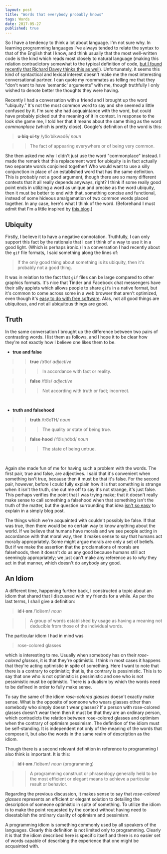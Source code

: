 ```yaml
---
layout: post
title: "Words that everybody probably knows"
tags: Words
date: 2017-05-27
published: true
---
```


So I have a tendency to think a lot about language. I'm not sure why. In
learning programming languages I've always tended to relate the syntax to that
of the English that I know, and think usually that the most well-written code is
the kind which reads most closely to natural language (making this relation
contradictory somewhat to the typical definition of code, [but I found recently
that Richard Davey thinks this as
well](https://www.youtube.com/watch?v=MZxzuHY97ug)). Unfortunately, it seems
this kind of syntactical and lexical interest doesn't make me the most
interesting conversational partner. I can quote my roommates as telling me that
they "don't want to have 'semantic' arguments" with me, though truthfully I only
wished to denote better the thoughts they were having.

Recently I had a conversation with a friend and I brought up the word
"ubiquity." It's not the most common word to say and she seemed a little
confused by it. I'm sure she had acquaintance with the word, but could have
probably picked out the meaning of it in context. In response to the look she
game me, I told her that it means about the same thing as the word _commonplace_
(which is pretty close). Google's definition of the word is this:

> __u·biq·ui·ty__ /yo͞oˈbikwədē/ _noun_

> > The fact of appearing everywhere or of being very common.

She then asked me why I didn't just use the word "commonplace" instead. I made
the remark that this replacement word for ubiquity is in fact actually two
separate words conjoined together! Who would want to use a silly conjunction in
place of an established word that has the same definition. This is probably not
a good argument, though there are so many different contexts that it all really
depends anyways, right? I think if some really good point ends in utilizing a
word as unique and precise as the word ubiquity, then it must be better to end
with that, something concise and functional, instead of some hideous
amalgamation of two common words placed together. In any case, here's what I
think of the word. (Beforehand I must admit that I'm a little inspired
by
[this blog](http://www.grammarphobia.com/blog/2015/07/ubiquitousness-ubiquity.html).)

## Ubiquity

Firstly, I believe it to have a negative connotation. Truthfully, I can only
support this fact by the rationale that I can't think of a way to use it in a
good light. (Which is perhaps ironic.) In a conversation I had recently about
the `gif` file formats, I said something along the lines of:

> If the only good thing about something is its ubiquity, then it's probably not
> a good thing.

It was in relation to the fact that `gif` files can be large compared to other
graphics formats. It's nice that Tinder and Facebook chat messengers have their
silly applets which allows people to share `gifs` in a native format, but it's
common to come across some in a web browser that aren't optimized, even though
it's
[easy to do with free software](http://adaptivesamples.com/2015/08/06/making-an-optimized-gif-in-gimp/).
Alas, not all good things are ubiquitous, and not all ubiquitous things are
good.

## Truth

In the same conversation I brought up the difference between two pairs of
contrasting words. I list them as follows, and I hope it to be clear how they're
not exactly how I believe one likes them to be.

- __true and false__

> > __true__ /tro͞o/ _adjective_

> > > In accordance with fact or reality.

> > __false__ /fôls/ _adjective_

> > > Not according with truth or fact; incorrect.

<br>

- __truth and falsehood__

> > __truth__ /tro͞oTH/ _noun_

> > > The quality or state of being true.

> > __false·hood__ /ˈfôlsˌho͝od/ _noun_

> > > The state of being untrue.

<br>

Again she made fun of me for having such a problem with the words. The first
pair, true and false, are adjectives. I said that it's convenient when something
isn't true, because then it must be that it's false. For the second pair,
however, before I could fully explain how it is that something is strange when
it isn't the truth, she cut me off to say it's not strange, it's just false.
This perhaps verifies the point that I was trying make; that it doesn't really
make sense to call something a falsehood when that something isn't the truth of
the matter, but the question surrounding that idea [isn't so
easy](https://mitpress.mit.edu/sites/default/files/titles/content/9780262621458_sch_0001.pdf)
to explain in a simply blog post.

The things which we're acquainted with couldn't possibly be false. If that was
true, then there would be no certain way to know anything about the world. If we
believe that humans have morals and we see people acting in accordance with that
moral way, then it makes sense to say that humans act morally appropriately.
Some might argue morals are only a set of beliefs. But if we make the assertion
that the proclamations of morals are falsehoods, then it doesn't do us any good
because humans still act seemingly appropriately; we just can't make any
reference as to _why_ they act in that manner, which doesn't do anybody any
good.

## An Idiom

A different time, happening further back, I constructed a topic about an idiom
that shared that I discussed with my friends for a while. As per the last terms,
I shall give a definition:

> __id·i·om__ /ˈidēəm/ _noun_

> > A group of words established by usage as having a meaning not deducible from
> those of the individual words.

The particular idiom I had in mind was

> rose-colored glasses

which is interesting to me. Usually when somebody has on their _rose-colored
glasses_, it is that they're optimistic. I think in most cases it happens that
they're acting optimistic in spite of something. Here I want to note that there
is a contrary to optimistic; that is, the contrary is pessimistic. This is to
say that one who is not optimistic is pessimistic and one who is not pessimistic
must be optimistic. There is a dualism by which the words need to be defined in
order to fully make sense.

To say the same of the idiom _rose-colored glasses_ doesn't exactly make sense.
What is the opposite of someone who wears glasses other than somebody who simply
doesn't wear glasses? If a person with rose-colored glasses doesn't wear them
then it must be that they are an ordinary person, which contradicts the relation
between rose-colored glasses and optimism when the contrary of optimism
pessimism. The definition of the idiom must be self-standing. It is independent
not only of the meaning of the words that compose it, but also the words in the
same realm of description as the idiom.

Though there is a second relevant definition in reference to programming I also
think is important. It is this:

> __id·i·om__ /ˈidēəm/ _noun_ (programming)

> > A programming construct or phraseology generally held to be the most
> efficient or elegant means to achieve a particular result or behavior.

Regarding the previous discussion, it makes sense to say that _rose-colored
glasses_ represents an efficient or elegant solution to detailing the
description of someone optimistic in spite of something. To utilize the idiom is
to make the point requested by the context without having need to disestablish
the ordinary duality of optimism and pessimism.

A programming idiom is something commonly used by all speakers of the languages.
Clearly this definition is not limited only to programming. Clearly it is that
the idiom described here is specific itself and there is no easier set of words
capable of describing the experience that one might be acquainted with.
